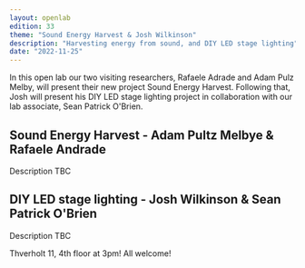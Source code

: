```yaml
---
layout: openlab
edition: 33
theme: "Sound Energy Harvest & Josh Wilkinson"
description: "Harvesting energy from sound, and DIY LED stage lighting"
date: "2022-11-25"
---
```


In this open lab our two visiting researchers, Rafaele Adrade and Adam Pulz Melby, will present their new project Sound Energy Harvest.
Following that, Josh will present his DIY LED stage lighting project in collaboration with our lab associate, Sean Patrick O'Brien.

## Sound Energy Harvest - Adam Pultz Melbye & Rafaele Andrade

Description TBC

## DIY LED stage lighting - Josh Wilkinson & Sean Patrick O'Brien

Description TBC

Thverholt 11, 4th floor at 3pm!
All welcome!

